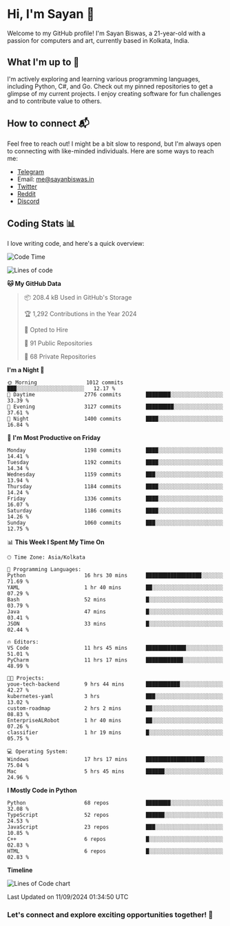 # Hi, I'm Sayan 👋

Welcome to my GitHub profile! I'm Sayan Biswas, a 21-year-old with a passion for computers and art, currently based in Kolkata, India.

## What I'm up to 🚀

I'm actively exploring and learning various programming languages, including Python, C#, and Go. Check out my pinned repositories to get a glimpse of my current projects. I enjoy creating software for fun challenges and to contribute value to others.

## How to connect 📬

Feel free to reach out! I might be a bit slow to respond, but I'm always open to connecting with like-minded individuals. Here are some ways to reach me:

- [Telegram](https://t.me/dank_as_fuck)
- Email: [me@sayanbiswas.in](mailto:me@sayanbiswas.in)
- [Twitter](https://twitter.com/TheDankDel)
- [Reddit](https://www.reddit.com/user/dank_as_fuck_/)
- [Discord](https://discordapp.com/users/506536929152466945)

## Coding Stats 📊

I love writing code, and here's a quick overview:

<!--START_SECTION:waka-->
![Code Time](http://img.shields.io/badge/Code%20Time-1%2C732%20hrs%2037%20mins-blue)

![Lines of code](https://img.shields.io/badge/From%20Hello%20World%20I%27ve%20Written-5.9%20million%20lines%20of%20code-blue)

**🐱 My GitHub Data** 

> 📦 208.4 kB Used in GitHub's Storage 
 > 
> 🏆 1,292 Contributions in the Year 2024
 > 
> 💼 Opted to Hire
 > 
> 📜 91 Public Repositories 
 > 
> 🔑 68 Private Repositories 
 > 
**I'm a Night 🦉** 

```text
🌞 Morning                1012 commits        ███░░░░░░░░░░░░░░░░░░░░░░   12.17 % 
🌆 Daytime                2776 commits        ████████░░░░░░░░░░░░░░░░░   33.39 % 
🌃 Evening                3127 commits        █████████░░░░░░░░░░░░░░░░   37.61 % 
🌙 Night                  1400 commits        ████░░░░░░░░░░░░░░░░░░░░░   16.84 % 
```
📅 **I'm Most Productive on Friday** 

```text
Monday                   1198 commits        ████░░░░░░░░░░░░░░░░░░░░░   14.41 % 
Tuesday                  1192 commits        ████░░░░░░░░░░░░░░░░░░░░░   14.34 % 
Wednesday                1159 commits        ███░░░░░░░░░░░░░░░░░░░░░░   13.94 % 
Thursday                 1184 commits        ████░░░░░░░░░░░░░░░░░░░░░   14.24 % 
Friday                   1336 commits        ████░░░░░░░░░░░░░░░░░░░░░   16.07 % 
Saturday                 1186 commits        ████░░░░░░░░░░░░░░░░░░░░░   14.26 % 
Sunday                   1060 commits        ███░░░░░░░░░░░░░░░░░░░░░░   12.75 % 
```


📊 **This Week I Spent My Time On** 

```text
🕑︎ Time Zone: Asia/Kolkata

💬 Programming Languages: 
Python                   16 hrs 30 mins      ██████████████████░░░░░░░   71.69 % 
YAML                     1 hr 40 mins        ██░░░░░░░░░░░░░░░░░░░░░░░   07.29 % 
Bash                     52 mins             █░░░░░░░░░░░░░░░░░░░░░░░░   03.79 % 
Java                     47 mins             █░░░░░░░░░░░░░░░░░░░░░░░░   03.41 % 
JSON                     33 mins             █░░░░░░░░░░░░░░░░░░░░░░░░   02.44 % 

🔥 Editors: 
VS Code                  11 hrs 45 mins      █████████████░░░░░░░░░░░░   51.01 % 
PyCharm                  11 hrs 17 mins      ████████████░░░░░░░░░░░░░   48.99 % 

🐱‍💻 Projects: 
youe-tech-backend        9 hrs 44 mins       ███████████░░░░░░░░░░░░░░   42.27 % 
kubernetes-yaml          3 hrs               ███░░░░░░░░░░░░░░░░░░░░░░   13.02 % 
custom-roadmap           2 hrs 2 mins        ██░░░░░░░░░░░░░░░░░░░░░░░   08.83 % 
EnterpriseALRobot        1 hr 40 mins        ██░░░░░░░░░░░░░░░░░░░░░░░   07.26 % 
classifier               1 hr 19 mins        █░░░░░░░░░░░░░░░░░░░░░░░░   05.75 % 

💻 Operating System: 
Windows                  17 hrs 17 mins      ███████████████████░░░░░░   75.04 % 
Mac                      5 hrs 45 mins       ██████░░░░░░░░░░░░░░░░░░░   24.96 % 
```

**I Mostly Code in Python** 

```text
Python                   68 repos            ████████░░░░░░░░░░░░░░░░░   32.08 % 
TypeScript               52 repos            ██████░░░░░░░░░░░░░░░░░░░   24.53 % 
JavaScript               23 repos            ███░░░░░░░░░░░░░░░░░░░░░░   10.85 % 
C++                      6 repos             █░░░░░░░░░░░░░░░░░░░░░░░░   02.83 % 
HTML                     6 repos             █░░░░░░░░░░░░░░░░░░░░░░░░   02.83 % 
```



**Timeline**

![Lines of Code chart](https://raw.githubusercontent.com/Dank-del/Dank-del/main/assets/bar_graph.png)


 Last Updated on 11/09/2024 01:34:50 UTC
<!--END_SECTION:waka-->

### Let's connect and explore exciting opportunities together! 🚀

